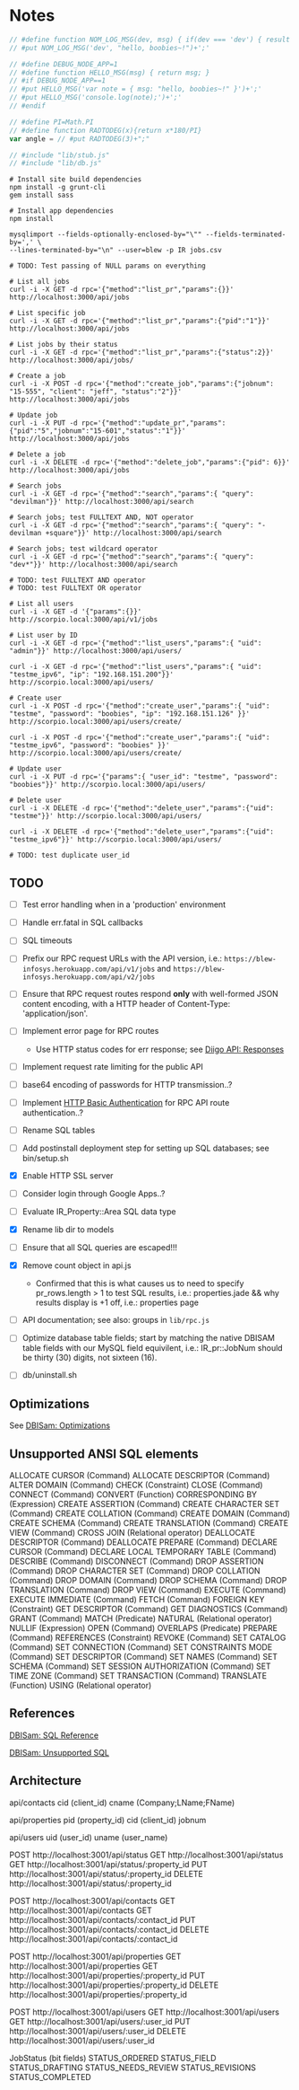 # Notes

```js
// #define function NOM_LOG_MSG(dev, msg) { if(dev === 'dev') { result = "console.log('dev: %s', msg)"; return result; } }
// #put NOM_LOG_MSG('dev', "hello, boobies~!")+';'
```

```js
// #define DEBUG_NODE_APP=1
// #define function HELLO_MSG(msg) { return msg; }
// #if DEBUG_NODE_APP==1
// #put HELLO_MSG('var note = { msg: "hello, boobies~!" }')+';'
// #put HELLO_MSG('console.log(note);')+';'
// #endif

// #define PI=Math.PI
// #define function RADTODEG(x){return x*180/PI}
var angle = // #put RADTODEG(3)+";"
```

```js
// #include "lib/stub.js"
// #include "lib/db.js"
```

```console
# Install site build dependencies
npm install -g grunt-cli
gem install sass

# Install app dependencies
npm install
```

```console
mysqlimport --fields-optionally-enclosed-by="\"" --fields-terminated-by=',' \
--lines-terminated-by="\n" --user=blew -p IR jobs.csv
```

```console
# TODO: Test passing of NULL params on everything

# List all jobs
curl -i -X GET -d rpc='{"method":"list_pr","params":{}}' http://localhost:3000/api/jobs

# List specific job
curl -i -X GET -d rpc='{"method":"list_pr","params":{"pid":"1"}}' http://localhost:3000/api/jobs

# List jobs by their status
curl -i -X GET -d rpc='{"method":"list_pr","params":{"status":2}}' http://localhost:3000/api/jobs/

# Create a job
curl -i -X POST -d rpc='{"method":"create_job","params":{"jobnum": "15-555", "client": "jeff", "status":"2"}}' http://localhost:3000/api/jobs

# Update job
curl -i -X PUT -d rpc='{"method":"update_pr","params":{"pid":"5","jobnum":"15-601","status":"1"}}' http://localhost:3000/api/jobs

# Delete a job
curl -i -X DELETE -d rpc='{"method":"delete_job","params":{"pid": 6}}' http://localhost:3000/api/jobs

# Search jobs
curl -i -X GET -d rpc='{"method":"search","params":{ "query": "devilman"}}' http://localhost:3000/api/search

# Search jobs; test FULLTEXT AND, NOT operator
curl -i -X GET -d rpc='{"method":"search","params":{ "query": "-devilman +square"}}' http://localhost:3000/api/search

# Search jobs; test wildcard operator
curl -i -X GET -d rpc='{"method":"search","params":{ "query": "dev*"}}' http://localhost:3000/api/search

# TODO: test FULLTEXT AND operator
# TODO: test FULLTEXT OR operator

# List all users
curl -i -X GET -d '{"params":{}}' http://scorpio.local:3000/api/v1/jobs

# List user by ID
curl -i -X GET -d rpc='{"method":"list_users","params":{ "uid": "admin"}}' http://localhost:3000/api/users/

curl -i -X GET -d rpc='{"method":"list_users","params":{ "uid": "testme_ipv6", "ip": "192.168.151.200"}}' http://scorpio.local:3000/api/users/

# Create user
curl -i -X POST -d rpc='{"method":"create_user","params":{ "uid": "testme", "password": "boobies", "ip": "192.168.151.126" }}' http://scorpio.local:3000/api/users/create/

curl -i -X POST -d rpc='{"method":"create_user","params":{ "uid": "testme_ipv6", "password": "boobies" }}' http://scorpio.local:3000/api/users/create/

# Update user
curl -i -X PUT -d rpc='{"params":{ "user_id": "testme", "password": "boobies"}}' http://scorpio.local:3000/api/users/

# Delete user
curl -i -X DELETE -d rpc='{"method":"delete_user","params":{"uid": "testme"}}' http://scorpio.local:3000/api/users/

curl -i -X DELETE -d rpc='{"method":"delete_user","params":{"uid": "testme_ipv6"}}' http://scorpio.local:3000/api/users/

# TODO: test duplicate user_id

```

## TODO

- [ ] Test error handling when in a 'production' environment
- [ ] Handle err.fatal in SQL callbacks
- [ ] SQL timeouts
- [ ] Prefix our RPC request URLs with the API version, i.e.: ```https://blew-infosys.herokuapp.com/api/v1/jobs``` and ```https://blew-infosys.herokuapp.com/api/v2/jobs```
- [ ] Ensure that RPC request routes respond **only** with well-formed JSON content encoding, with a HTTP header of Content-Type: 'application/json'.
- [ ] Implement error page for RPC routes
  * Use HTTP status codes for err response; see [Diigo API: Responses](https://www.diigo.com/api_dev/docs#section-responses)
- [ ] Implement request rate limiting for the public API
- [ ] base64 encoding of passwords for HTTP transmission..?

- [ ] Implement [HTTP Basic Authentication](https://en.wikipedia.org/wiki/Basic_access_authentication) for RPC API route authentication..?

- [ ] Rename SQL tables
- [ ] Add postinstall deployment step for setting up SQL databases; see
bin/setup.sh
- [x] Enable HTTP SSL server
- [ ] Consider login through Google Apps..?
- [ ] Evaluate IR_Property::Area SQL data type
- [x] Rename lib dir to models
- [ ] Ensure that all SQL queries are escaped!!!
- [x] Remove count object in api.js
  * Confirmed that this is what causes us to need to specify pr_rows.length > 1 to test SQL results, i.e.: properties.jade && why results display is +1 off, i.e.: properties page
- [ ] API documentation; see also: groups in ```lib/rpc.js```
- [ ] Optimize database table fields; start by matching the native DBISAM
table fields with our MySQL field equivilent, i.e.: IR_pr::JobNum should be
thirty (30) digits, not sixteen (16).
- [ ] db/uninstall.sh

## Optimizations

See [DBISam: Optimizations](http://www.elevatesoft.com/manual?action=viewtopic&id=dbisam4&product=rsdelphi&version=XE&topic=Optimizations)

## Unsupported ANSI SQL elements

ALLOCATE CURSOR (Command)
ALLOCATE DESCRIPTOR (Command)
ALTER DOMAIN (Command)
CHECK (Constraint)
CLOSE (Command)
CONNECT (Command)
CONVERT (Function)
CORRESPONDING BY (Expression)
CREATE ASSERTION (Command)
CREATE CHARACTER SET (Command)
CREATE COLLATION (Command)
CREATE DOMAIN (Command)
CREATE SCHEMA (Command)
CREATE TRANSLATION (Command)
CREATE VIEW (Command)
CROSS JOIN (Relational operator)
DEALLOCATE DESCRIPTOR (Command)
DEALLOCATE PREPARE (Command)
DECLARE CURSOR (Command)
DECLARE LOCAL TEMPORARY TABLE (Command)
DESCRIBE (Command)
DISCONNECT (Command)
DROP ASSERTION (Command)
DROP CHARACTER SET (Command)
DROP COLLATION (Command)
DROP DOMAIN (Command)
DROP SCHEMA (Command)
DROP TRANSLATION (Command)
DROP VIEW (Command)
EXECUTE (Command)
EXECUTE IMMEDIATE (Command)
FETCH (Command)
FOREIGN KEY (Constraint)
GET DESCRIPTOR (Command)
GET DIAGNOSTICS (Command)
GRANT (Command)
MATCH (Predicate)
NATURAL (Relational operator)
NULLIF (Expression)
OPEN (Command)
OVERLAPS (Predicate)
PREPARE (Command)
REFERENCES (Constraint)
REVOKE (Command)
SET CATALOG (Command)
SET CONNECTION (Command)
SET CONSTRAINTS MODE (Command)
SET DESCRIPTOR (Command)
SET NAMES (Command)
SET SCHEMA (Command)
SET SESSION AUTHORIZATION (Command)
SET TIME ZONE (Command)
SET TRANSACTION (Command)
TRANSLATE (Function)
USING (Relational operator)

## References

[DBISam: SQL Reference](http://www.elevatesoft.com/manual?action=topics&id=dbisam4&product=rsdelphi&version=XE&section=sql_reference)

[DBISam: Unsupported SQL](http://www.elevatesoft.com/manual?action=viewtopic&id=dbisam4&product=rsdelphi&version=XE&topic=Unsupported_SQL)

## Architecture

  api/contacts
cid (client_id)
cname (Company;LName;FName)

  api/properties
pid (property_id)
cid (client_id)
jobnum

  api/users
uid (user_id)
uname (user_name)

POST http://localhost:3001/api/status
GET http://localhost:3001/api/status
GET http://localhost:3001/api/status/:property_id
PUT http://localhost:3001/api/status/:property_id
DELETE http://localhost:3001/api/status/:property_id

POST http://localhost:3001/api/contacts
GET http://localhost:3001/api/contacts
GET http://localhost:3001/api/contacts/:contact_id
PUT http://localhost:3001/api/contacts/:contact_id
DELETE http://localhost:3001/api/contacts/:contact_id

POST http://localhost:3001/api/properties
GET http://localhost:3001/api/properties
GET http://localhost:3001/api/properties/:property_id
PUT http://localhost:3001/api/properties/:property_id
DELETE http://localhost:3001/api/properties/:property_id

POST http://localhost:3001/api/users
GET http://localhost:3001/api/users
GET http://localhost:3001/api/users/:user_id
PUT http://localhost:3001/api/users/:user_id
DELETE http://localhost:3001/api/users/:user_id

JobStatus (bit fields)
STATUS_ORDERED
STATUS_FIELD
STATUS_DRAFTING
STATUS_NEEDS_REVIEW
STATUS_REVISIONS
STATUS_COMPLETED
